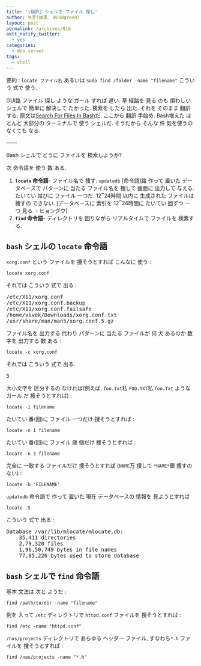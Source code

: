 ```yaml
---
title: '[翻訳] シェルで ファイル 探し'
author: 녹풍(綠風, Windgreen)
layout: post
permalink: /archives/816
aktt_notify_twitter:
  - yes
categories:
  - Web server
tags:
  - shell
---
```

要約 : `locate ファイル名` あるいは `sudo find /folder -name "filename"` こういう 式で 使う.

GUI路 ファイル 探し ような ガール すれば 遅い. 草 経路を 見る のも 煩わしい. シェルで 簡単に 解決して たかった. 検索を したら 出た. それを そのまま 翻訳する. 原文は<a target="_top" href="http://www.cyberciti.biz/faq/search-for-files-in-bash/">Search For Files In Bash</a>だ. ここから 翻訳 手始め. Bash増えた ほとんど 大部分の ターミナルで 使う シェルだ. そうだから そんな 件 気を使うの なくても なる.

&#8212;&#8212;

Bash シェルで どうに ファイルを 検索しようか?

次 命令語を 使う 数 ある.

1.  **`locate` 命令語**- ファイル名で 捜す. `updatedb` [命令語]路 作って 置いた データベースで パターンに 当たる ファイル名を 捜して 画面に 出力して 与える. たいてい 竝びに ファイル 一つだ. 12‾24時間 以内に 生成された ファイルは 捜すの できない. [データベースに 索引を 12‾24時間に たいてい 回ずつ 一つ 見る. - ヒョングウ]
2.  **`find` 命令語**- ディレクトリを 回りながら リアルタイムで ファイルを 検索する.

## `bash` シェルの `locate` 命令語

`xorg.conf` という ファイルを 捜そうとすれば こんなに 使う :

`locate xorg.conf`

それでは こういう 式で 出る :

<pre>/etc/X11/xorg.conf
/etc/X11/xorg.conf.backup
/etc/X11/xorg.conf.failsafe
/home/vivek/Downloads/xorg.conf.txt
/usr/share/man/man5/xorg.conf.5.gz</pre>

ファイル名を 出力する 代わり パターンに 当たる ファイルが 何 犬 あるのか 数字を 出力する 数 ある :

`locate -c xorg.conf`

それでは こういう 式で 出る.

<pre>5</pre>

大小文字を 区分するの なければ(例えば, `foo.txt`私 `FOO.TXT`私 `foo.Txt` ような ガール だ 捜そうとすれば) :

`locate -i filename`

たいてい 番(回)に ファイル 一つだけ 捜そうとすれば :

`locate -n 1 filename`

たいてい 番(回)に ファイル 歳 個だけ 捜そうとすれば :

`locate -n 3 filename`

完全に 一致する ファイルだけ 捜そうとすれば (`NAME`万 捜して `*NAME*`銀 捜すの ない) :

`locate -b 'FILENAME'`

`updatedb` 命令語で 作って 置いた 現在 データベースの 情報を 見ようとすれば

`locate -S`

こういう 式で 出る :

<pre>Database /var/lib/mlocate/mlocate.db:
	35,411 directories
	2,79,320 files
	1,96,50,749 bytes in file names
	77,85,226 bytes used to store database</pre>

## `bash` シェルで `find` 命令語

基本 文法は 次と ようだ :

`find /path/to/dir -name "filename"`

例を 入って `/etc` ディレクトリで `httpd.conf` ファイルを 捜そうとすれば :

`find /etc -name "httpd.conf"`

`/nas/projects` ディレクトリで あらゆる ヘッダー ファイル, すなわち`*.h` ファイルを 捜そうとすれば :

`find /nas/projects -name "*.h"`